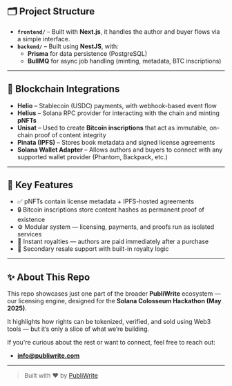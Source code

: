 ## 🗂 Project Structure

- **`frontend/`** – Built with **Next.js**, it handles the author and buyer flows via a simple interface.
- **`backend/`** – Built using **NestJS**, with:
    - **Prisma** for data persistence (PostgreSQL)
    - **BullMQ** for async job handling (minting, metadata, BTC inscriptions)

---

## 🔌 Blockchain Integrations

- **Helio** – Stablecoin (USDC) payments, with webhook-based event flow
- **Helius** – Solana RPC provider for interacting with the chain and minting **pNFTs**
- **Unisat** – Used to create **Bitcoin inscriptions** that act as immutable, on-chain proof of content integrity
- **Pinata (IPFS)** – Stores book metadata and signed license agreements
- **Solana Wallet Adapter** – Allows authors and buyers to connect with any supported wallet provider (Phantom, Backpack, etc.)

---

## 🧠 Key Features

- ✅ pNFTs contain license metadata + IPFS-hosted agreements
- 🔒 Bitcoin inscriptions store content hashes as permanent proof of existence
- ⚙️ Modular system — licensing, payments, and proofs run as isolated services
- 💸 Instant royalties — authors are paid immediately after a purchase
- 🔁 Secondary resale support with built-in royalty logic

---


## ✨ About This Repo

This repo showcases just one part of the broader **PubliWrite** ecosystem — our licensing engine, designed for the **Solana Colosseum Hackathon (May 2025)**.

It highlights how rights can be tokenized, verified, and sold using Web3 tools — but it’s only a slice of what we’re building.  

If you're curious about the rest or want to connect, feel free to reach out:
- **info@publiwrite.com**

---

> Built with ❤️ by [PubliWrite](https://www.publiwrite.com)
